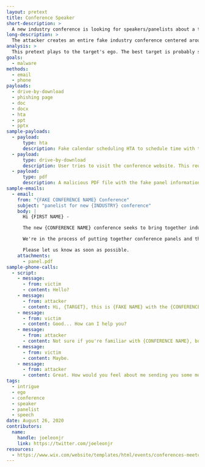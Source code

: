 ```yaml
---
layout: pretext
title: Conference Speaker
short-description: >
  A new industry conference is looking for speakers/panelists about a topic related to the target's job/expertise.
long-description: >
  The attacker creates an entire fake industry conference centered around the target's area of expertise or job title. The attacker then contacts the target, via email or phone, and invites them to participate on a panel or as a speaker. You'll need to conduct sufficient research on the individual to ensure that they would feel qualified enough to speak to a particular topic, so make sure they have sufficient professional experience in that field. It needs to be plausible that they'd be asked to speak, or at least that someone might think they could. This pretext relies heavily on playing to our victim's ego, so be sure to string in little sayings like "your insight", "you can highly recommended", "top of the field", etc. Create a conference website and then the payload could be via document about the conference sent over email or website-based.
analysis: >
  This pretext plays to the target's ego. The best target is probably someone with a lot of career aspirations that hasn't been recognized yet. 
goals:
  - malware
methods:
  - email
  - phone
payloads:
  - drive-by-download
  - phishing page
  - doc
  - docx
  - hta
  - ppt
  - pptx
sample-payloads:
  - payload:
      type: hta
      description: Fake calendar scheduling HTA to schedule time with the victim to discuss the "panel" you want them to participate on.
  - payload:
      type: drive-by-download
      description: User tries to visit the conference website. This requires building a legitimate looking conference website. Shouldn't be too difficult though, since there are tons of templates out there.
  - payload:
      type: pdf
      description: A malicious PDF file with the fake panel information.
sample-emails:
  - email:
    from: "{FAKE CONFERENCE NAME} Conference"
    subject: "panelist for new {INDUSTRY} conference"
    body: | 
      Hi {FIRST NAME} -

      The new {CONFERENCE NAME} conference seeks to bring together industry experts and academics to {CONFERENCE PURPOSE}. 

      We're in the process of putting together conference panels and thought the panel on {TOPIC RELATED TO VICTIM} might be of interest. Are you open to discussing being a panelist at our conference?

      Please let us know as soon as possible.
    attachments:
      - panel.pdf
sample-phone-calls:
  - script:
    - message:
      - from: victim
      - content: Hello?
    - message:
      - from: attacker 
      - content: Hi, {TARGET}, this is {FAKE NAME} with the {CONFERENCE NAME} conference. How are you?
    - message:
      - from: victim
      - content: Good... How can I help you?
    - message:
      - from: attacker
      - content: Not sure if you're familiar with {CONFERENCE NAME}, but it's our inagural year running the {CONFERENCE NAME} conference. We're bringing together academic leaders and industry experts to {CONFERENCE PURPOSE}. At the moment, we're looking for speakers and panelists and our search committee stumbled upon your profile. Would you be open to exploring speaking or participating in a panel about {PANEL TOPIC}?
    - message:
      - from: victim
      - content: Maybe.
    - message:
      - from: attacker
      - content: Great. How would you feel about me sending you some more info via email and then setting up some time to discuss in a bit greater detail?
tags:
  - intrigue
  - ego
  - conference
  - speaker
  - panelist
  - speech
date: August 26, 2020
contributors:
  name:
    handle: joeleonjr
    link: https://twitter.com/joeleonjr
resources:
  - https://www.wix.com/website/templates/html/events/conferences-meetups
---
```




